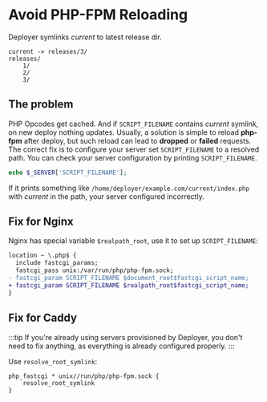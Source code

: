 # Avoid PHP-FPM Reloading

Deployer symlinks _current_ to latest release dir.

```
current -> releases/3/
releases/
    1/
    2/
    3/
```

## The problem

PHP Opcodes get cached. And if `SCRIPT_FILENAME` contains _current_ symlink, on
new deploy nothing updates.  Usually, a solution is simple to reload **php-fpm** 
after deploy, but such reload can lead to **dropped** or **failed** requests.
The correct fix is to configure your server set `SCRIPT_FILENAME` to a resolved path.
You can check your server configuration by printing `SCRIPT_FILENAME`.

```php
echo $_SERVER['SCRIPT_FILENAME'];
```

If it prints something like `/home/deployer/example.com/current/index.php` with 
_current_ in the path, your server configured incorrectly.

## Fix for Nginx

Nginx has special variable `$realpath_root`, use it to set up `SCRIPT_FILENAME`:

```diff
location ~ \.php$ {
  include fastcgi_params;
  fastcgi_pass unix:/var/run/php/php-fpm.sock;
- fastcgi_param SCRIPT_FILENAME $document_root$fastcgi_script_name;  
+ fastcgi_param SCRIPT_FILENAME $realpath_root$fastcgi_script_name;
}
```

## Fix for Caddy

:::tip
If you're already using servers provisioned by Deployer, you don't need to fix 
anything, as everything is already configured properly.
:::

Use `resolve_root_symlink`:

```
php_fastcgi * unix//run/php/php-fpm.sock {
    resolve_root_symlink
}
```
